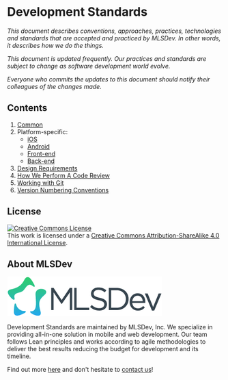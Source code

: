 # Development Standards

*This document describes conventions, approaches, practices, technologies and standards that are accepted and practiced by MLSDev. In other words, it describes how we do the things.*

*This document is updated frequently. Our practices and standards are subject to change as software development world evolve.*

*Everyone who commits the updates to this document should notify their colleagues of the changes made.*


## Contents

1. [Common](/common/common.md)
1. Platform-specific: 
    * [iOS](/platform/ios/ios.md)
    * [Android](/platform/android/android.md)
    * [Front-end](/platform/frontend/frontend.md)
    * [Back-end](/platform/backend/backend.md)
1. [Design Requirements](/common/design-requirements.md)
1. [How We Perform A Code Review](/common/code-review.md)
1. [Working with Git](/common/git.md)
1. [Version Numbering Conventions](/common/versioning.md)


## License

<a rel="license" href="http://creativecommons.org/licenses/by-sa/4.0/">
  <img alt="Creative Commons License" style="border-width:0" src="https://i.creativecommons.org/l/by-sa/4.0/88x31.png"/>
</a>
<br/>
This work is licensed under a <a rel="license" href="http://creativecommons.org/licenses/by-sa/4.0/">Creative Commons Attribution-ShareAlike 4.0 International License</a>.


## About MLSDev

[<img src="/mlsdev-logo.png" alt="MLSDev.com">][mlsdev]

Development Standards are maintained by MLSDev, Inc. We specialize in providing all-in-one solution in mobile and web development. Our team follows Lean principles and works according to agile methodologies to deliver the best results reducing the budget for development and its timeline. 

Find out more [here][mlsdev] and don't hesitate to [contact us][contact]!

[mlsdev]: http://mlsdev.com
[contact]: http://mlsdev.com/contact_us